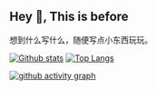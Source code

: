 ## Hey 👋, This is before

想到什么写什么，随便写点小东西玩玩。



[![Github stats](https://github-readme-stats.vercel.app/api?username=itsbefore&show_icons=true&include_all_commits=true&theme=radical)](https://github.com/YourUsername/github-readme-stats) 
[![Top Langs](https://github-readme-stats.vercel.app/api/top-langs/?username=itsbefore&layout=compact)](https://github.com/YourUsername/github-readme-stats)

[![github activity graph](https://github-readme-activity-graph.vercel.app/graph?username=itsbefore&theme=github-dark-dimmed)](https://github.com/ashutosh00710/github-readme-activity-graph)



<!--
**itsbefore/itsbefore** is a ✨ _special_ ✨ repository because its `README.md` (this file) appears on your GitHub profile.

Here are some ideas to get you started:

- 🔭 I’m currently working on ...
- 🌱 I’m currently learning ...
- 👯 I’m looking to collaborate on ...
- 🤔 I’m looking for help with ...
- 💬 Ask me about ...
- 📫 How to reach me: ...
- 😄 Pronouns: ...
- ⚡ Fun fact: ...
-->

